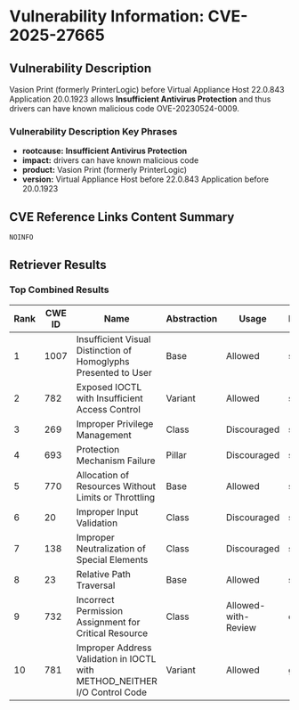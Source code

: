 # Vulnerability Information: CVE-2025-27665

## Vulnerability Description
Vasion Print (formerly PrinterLogic) before Virtual Appliance Host 22.0.843 Application 20.0.1923 allows **Insufficient Antivirus Protection** and thus drivers can have known malicious code OVE-20230524-0009.

### Vulnerability Description Key Phrases
- **rootcause:** **Insufficient Antivirus Protection**
- **impact:** drivers can have known malicious code
- **product:** Vasion Print (formerly PrinterLogic)
- **version:** Virtual Appliance Host before 22.0.843 Application before 20.0.1923

## CVE Reference Links Content Summary
```
NOINFO
```

## Retriever Results

### Top Combined Results

| Rank | CWE ID | Name | Abstraction | Usage  | Retrievers | Individual Scores |
|------|--------|------|-------------|-------|------------|-------------------|
| 1 | 1007 | Insufficient Visual Distinction of Homoglyphs Presented to User | Base | Allowed | sparse | 0.098 |
| 2 | 782 | Exposed IOCTL with Insufficient Access Control | Variant | Allowed | sparse | 0.098 |
| 3 | 269 | Improper Privilege Management | Class | Discouraged | sparse | 0.098 |
| 4 | 693 | Protection Mechanism Failure | Pillar | Discouraged | sparse | 0.092 |
| 5 | 770 | Allocation of Resources Without Limits or Throttling | Base | Allowed | sparse | 0.091 |
| 6 | 20 | Improper Input Validation | Class | Discouraged | sparse | 0.090 |
| 7 | 138 | Improper Neutralization of Special Elements | Class | Discouraged | sparse | 0.090 |
| 8 | 23 | Relative Path Traversal | Base | Allowed | sparse | 0.088 |
| 9 | 732 | Incorrect Permission Assignment for Critical Resource | Class | Allowed-with-Review | dense | 0.503 |
| 10 | 781 | Improper Address Validation in IOCTL with METHOD_NEITHER I/O Control Code | Variant | Allowed | graph | 0.003 |

